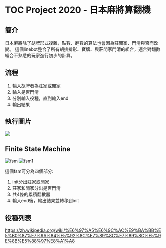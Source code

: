 # TOC Project 2020 - 日本麻將算翻機

## 簡介

日本麻將除了胡牌形式複雜，點數、翻數的算法也會因為莊閒家、門清與否而改變。
這個linebot整合了所有胡排排形、寶牌、與莊閒家門清的組合，適合對翻數組合不熟悉的玩家進行初步的計算。

## 流程

1. 輸入胡牌者為莊家或閒家
2. 輸入是否門清
3. 分別輸入役種，直到輸入end
4. 輸出結果

## 執行圖片

![](https://i.imgur.com/KeWs5c3.png)

## Finite State Machine

![fsm](./fsm.png)
![fsm1](./fsm1.png)

這個fsm可分為四個部分:
1. init分出莊家或閒家
2. 莊家和閒家分出是否門清
3. 共4條的累積翻數器
4. 輸入end後，輸出結果並轉移到init

## 役種列表

https://zh.wikipedia.org/wiki/%E6%97%A5%E6%9C%AC%E9%BA%BB%E5%B0%87%E7%9A%84%E5%92%8C%E7%89%8C%E7%89%8C%E5%9E%8B%E5%88%97%E8%A1%A8
